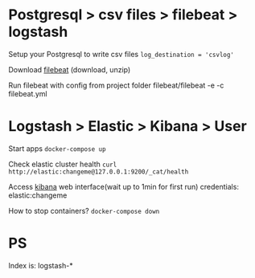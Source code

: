 # Postgresql > csv files > filebeat > logstash
Setup your Postgresql to write csv files
`log_destination = 'csvlog'`

Download [filebeat](https://www.elastic.co/downloads/beats/filebeat) (download, unzip)

Run filebeat with config from project folder
filebeat/filebeat -e -c filebeat.yml


# Logstash > Elastic > Kibana > User
Start apps
`docker-compose up`

Check elastic cluster health
`curl http://elastic:changeme@127.0.0.1:9200/_cat/health`

Access [kibana](http://localhost:5601) web interface(wait up to 1min for first run)
credentials: elastic:changeme

How to stop containers?
`docker-compose down`

# PS
Index is: logstash-*
